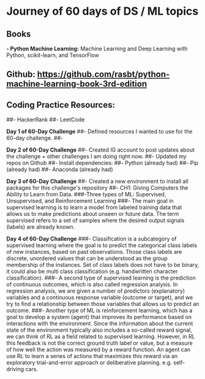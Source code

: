 # Journey of 60 days of DS / ML topics

## **Books**
**- Python Machine Learning:** Machine Learning and Deep Learning with Python, scikit-learn, and TensorFlow
## Github: https://github.com/rasbt/python-machine-learning-book-3rd-edition

## **Coding Practice Resources:**
##- HackerRank
##- LeetCode

**Day 1 of 60-Day Challenge**
##- Defined resources I wanted to use for the 60-day challenge. 
##-

**Day 2 of 60-Day Challenge**
##- Created IG account to post updates about the challenge + other challenges I am doing right now.
##- Updated my repos on Github
##- Install dependencies:
    ##- Python (already had)
    ##- Pip (already had)
    ##- Anaconda (already had)

**Day 3 of 60-Day Challenge**
##- Created a new environment to install all packages for this challenge's repository
##- CH1: Giving Computers the Ability to Learn from Data.
###-Three types of ML: Supervised, Unsupervised, and Reinforcement Learning
###- The main goal in supervised learning is to learn a model from labeled training data that allows us to make predictions about unseen or future data. The term supervised refers to a set of samples where the desired output signals (labels) are already known.

**Day 4 of 60-Day Challenge**
###- Classification is a subcategory of supervised learning where the goal is to predict the categorical class labels of new instances, based on past observations. Those class labels are discrete, unordered values that can be understood as the group membership of the instances. Set of class labels does not have to be binary, it could also be multi class classification (e.g. handwritten character classification).
###- A second type of supervised learning is the prediction of continuous outcomes, which is also called regression analysis. In regression analysis, we are given a number of predictors (explanatory) variables and a continuous response variable (outcome or target), and we try to find a relationship between those variables that allows us to predict an outcome.
###- Another type of ML is reinforcement learning, which has a goal to develop a system (agent) that improves its performance based on interactions with the environment. Since the information about the current state of the environment typically also includes a so-called reward signal, we can think of RL as a field related to supervised learning. However, in RL this feedback is not the correct ground truth label or value, but a measure of how well the action was measured by a reward function. An agent can use RL to learn a series of actions that maximizes this reward via an exploratory trial-and-error approach or deliberative planning. e.g. self-driving cars.

